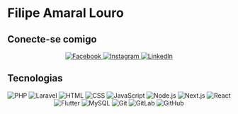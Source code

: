 # Filipe Amaral Louro

## Conecte-se comigo
<p align="center">
  <a href="https://www.facebook.com/filipe.amaral.louro/">
    <img src="facebook.png" alt="Facebook">
  </a>
  <a href="https://www.instagram.com/filipe_loiro/">
    <img src="instagram.png" alt="Instagram">
  </a>
  <a href="https://www.linkedin.com/in/filipe-amaral-louro/">
    <img src="linkedin.png" alt="LinkedIn">
  </a>
</p>

## Tecnologias
<p align="center">
  <img src="php.png" alt="PHP">
  <img src="laravel.png" alt="Laravel">
  <img src="html.png" alt="HTML">
  <img src="css.png" alt="CSS">
  <img src="js.png" alt="JavaScript">
  <img src="node.png" alt="Node.js">
  <img src="next.png" alt="Next.js">
  <img src="react.png" alt="React">
  <img src="flutter.png" alt="Flutter">
  <img src="mysql.png" alt="MySQL">
  <img src="git.png" alt="Git">
  <img src="gitlab.png" alt="GitLab">
  <img src="github.png" alt="GitHub">
</p>
